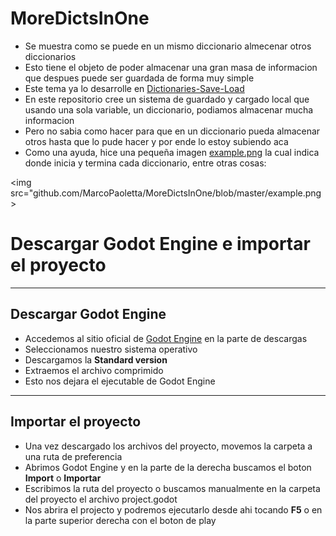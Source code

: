 # MoreDictsInOne
* Se muestra como se puede en un mismo diccionario almecenar otros diccionarios
* Esto tiene el objeto de poder almacenar una gran masa de informacion que despues puede ser guardada de forma muy simple
* Este tema ya lo desarrolle en [Dictionaries-Save-Load](https://github.com/MarcoPaoletta/Dictionaries-Save-Load)
* En este repositorio cree un sistema de guardado y cargado local que usando una sola variable, un diccionario, podiamos almacenar mucha informacion
* Pero no sabia como hacer para que en un diccionario pueda almacenar otros hasta que lo pude hacer y por ende lo estoy subiendo aca
* Como una ayuda, hice una pequeña imagen [example.png](github.com/MarcoPaoletta/MoreDictsInOne/blob/master/example.png) la cual indica donde inicia y termina cada diccionario, entre otras cosas:
 
<img src="github.com/MarcoPaoletta/MoreDictsInOne/blob/master/example.png> 


# Descargar Godot Engine e importar el proyecto
---

## Descargar Godot Engine

* Accedemos al sitio oficial de [Godot Engine](https://godotengine.org/download) en la parte de descargas
* Seleccionamos nuestro sistema operativo
* Descargamos la **Standard version**
* Extraemos el archivo comprimido
* Esto nos dejara el ejecutable de Godot Engine

---

## Importar el proyecto

* Una vez descargado los archivos del proyecto, movemos la carpeta a una ruta de preferencia
* Abrimos Godot Engine y en la parte de la derecha buscamos el boton **Import** o **Importar**
* Escribimos la ruta del proyecto o buscamos manualmente en la carpeta del proyecto el archivo project.godot 
* Nos abrira el projecto y podremos ejecutarlo desde ahi tocando **F5** o en la parte superior derecha con el boton de play